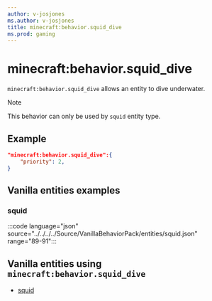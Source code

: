 ```yaml
---
author: v-josjones
ms.author: v-josjones
title: minecraft:behavior.squid_dive
ms.prod: gaming
---
```


# minecraft:behavior.squid_dive

`minecraft:behavior.squid_dive` allows an entity to dive underwater.

> [!NOTE]
> This behavior can only be used by `squid` entity type.

## Example

```json
"minecraft:behavior.squid_dive":{
    "priority": 2,
}
```

## Vanilla entities examples

### squid

:::code language="json" source="../../../../Source/VanillaBehaviorPack/entities/squid.json" range="89-91":::

## Vanilla entities using `minecraft:behavior.squid_dive`

- [squid](../../../../Source/VanillaBehaviorPack_Snippets/entities/squid.md)
